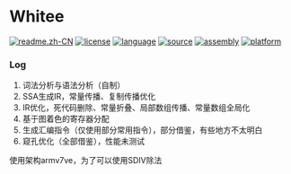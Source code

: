# Whitee

[![readme.zh-CN](https://img.shields.io/badge/readme-中文-g.svg)](README.zh-CN.md) [![license](https://img.shields.io/badge/license-GPL--3.0-red.svg)](LICENSE) [![language](https://img.shields.io/badge/language-C++-f34b7d.svg)](https://www.cplusplus.com/) [![source](https://img.shields.io/badge/source_language-SysY-yellow.svg)](https://gitlab.eduxiji.net/nscscc/compiler2021/-/blob/master/SysY%E8%AF%AD%E8%A8%80%E5%AE%9A%E4%B9%89.pdf) [![assembly](https://img.shields.io/badge/target_assembly-ARM--v7a-blue.svg)](https://developer.arm.com/) [![platform](https://img.shields.io/badge/platform-Linux_|_Windows-lightgrey.svg)](https://github.com/Forever518/Whitee)

### Log

1. 词法分析与语法分析（自制）
2. SSA生成IR，常量传播、复制传播优化
3. IR优化，死代码删除、常量折叠、局部数组传播、常量数组全局化
4. 基于图着色的寄存器分配
5. 生成汇编指令（仅使用部分常用指令），部分借鉴，有些地方不太明白
6. 窥孔优化（全部借鉴），性能未测试

使用架构armv7ve，为了可以使用SDIV除法
